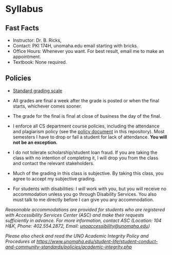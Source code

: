 # Syllabus

## Fast Facts

- Instructor: Dr. B. Ricks,  
- Contact: PKI 174H, unomaha.edu email starting with bricks.
- Office Hours: Whenever you want. For best result, email me to make an appointment.
- Textbook: None required.

## Policies
- [Standard grading scale](https://github.com/bricksphd/teaching/blob/master/GradingScale.md)
- All grades are final a week after the grade is posted or when the final starts, whichever comes sooner.
- The grade for the final is final at close of business the day of the final.

- I enforce all CS department course policies, including the attendance and plagiarism policy (see the [policy document](https://github.com/bricksphd/teaching/blob/master/CSPolicies.docx) in this repository). 
Most semesters I have to drop or fail a student for lack of attendance. 
**You will not be an exception.**

- I do not tolerate scholarship/student loan fraud. If you are taking the class with no intention of completing it, I will drop you from the class and contact the relevant stakeholders.
- Much of the grading in this class is subjective.  By taking this class, you agree to accept my subjective grading.
- For students with disabilities: I *will* work with you, but you will receive no accommodation unless you go through Disability Services. You also must talk to me directly before I can give you any accommodation.

_Reasonable accommodations are provided for students who are registered with Accessibility Services Center (ASC) and make their requests sufficiently in advance. For more information, contact ASC (Location: 104 H&K, Phone: 402.554.2872, Email: unoaccessibility@unomaha.edu)_


_Please also check and read the UNO Academic Integrity Policy and Procedures at https://www.unomaha.edu/student-life/student-conduct-and-community-standards/policies/academic-integrity.php_
